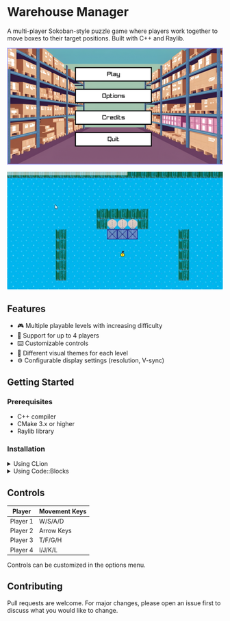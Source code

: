 # Warehouse Manager

A multi-player Sokoban-style puzzle game where players work together to move boxes to their target positions. Built with C++ and Raylib.

![Home Screenshot](https://github.com/tamior930/WarehouseManager/blob/main/res/screenshot.png?raw=true)

![Gameplay Screenshot](https://github.com/tamior930/WarehouseManager/blob/main/res/gameplay.png?raw=true)

## Features

- 🎮 Multiple playable levels with increasing difficulty
- 👥 Support for up to 4 players
- ⌨️ Customizable controls
- 🎨 Different visual themes for each level
- ⚙️ Configurable display settings (resolution, V-sync)


## Getting Started

### Prerequisites

- C++ compiler
- CMake 3.x or higher
- Raylib library

### Installation

<details>
<summary>Using CLion</summary>

1. Clone the repository:

```bash
git clone https://github.com/tamior930/WarehouseManager.git
```

2. Open the project directory in CLion
3. Create a new CMakeLists.txt file
4. Replace the CMakeLists.txt contents with the one from the clion branch
5. Load the CMake project
6. Build and run Warehouse Manager

</details>

<details>
<summary>Using Code::Blocks</summary>

1. Download the Code::Blocks version:

```bash
curl -L -O https://github.com/if23b269/WarehouseManager/archive/refs/heads/codeBlocks.zip
```

2. Extract the downloaded zip file
3. Open Code::Blocks
4. Go to File -> Open
5. Navigate to the extracted folder and open the .cbp project file
6. Build the project (F9)
7. Run the game (F10)

Note: Make sure you have the MinGW compiler properly configured in Code::Blocks.

</details>

## Controls

| Player | Movement Keys |
|--------|--------------|
| Player 1 | W/S/A/D |
| Player 2 | Arrow Keys |
| Player 3 | T/F/G/H |
| Player 4 | I/J/K/L |

Controls can be customized in the options menu.


## Contributing

Pull requests are welcome. For major changes, please open an issue first to discuss what you would like to change.